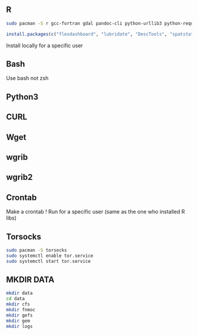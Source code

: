 ## R

```bash
sudo pacman -S r gcc-fortran gdal pandoc-cli python-urllib3 python-requests
```

```R
install.packages(c("flexdashboard", "lubridate", "DescTools", "spatstat.utils", "scales", "ggplot2", "TSrepr", "data.table", "cluster", "clusterCrit", "zoo", "RColorBrewer", "stringr", "reshape", "ggpubr", "gridExtra", "attempt", "dplyr", "viridis", "rNOMADS", "assertthat"))
```

Install locally for a specific user

## Bash

Use bash not zsh

## Python3

## CURL

## Wget

## wgrib

## wgrib2

## Crontab

Make a crontab !
Run for a specific user (same as the one who installed R libs)

## Torsocks

```bash
sudo pacman -S torsocks
sudo systemctl enable tor.service
sudo systemctl start tor.service
```

## MKDIR DATA

```bash
mkdir data
cd data
mkdir cfs
mkdir fnmoc
mkdir gefs
mkdir gem
mkdir logs
```
